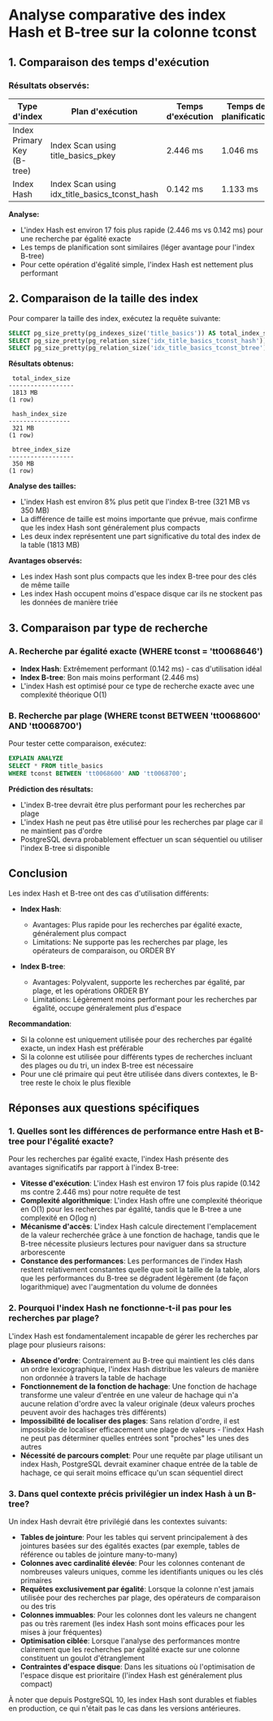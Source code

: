# Analyse comparative des index Hash et B-tree sur la colonne tconst

## 1. Comparaison des temps d'exécution

### Résultats observés:

| Type d'index | Plan d'exécution | Temps d'exécution | Temps de planification |
|--------------|------------------|--------------------|------------------------|
| Index Primary Key (B-tree) | Index Scan using title_basics_pkey | 2.446 ms | 1.046 ms |
| Index Hash | Index Scan using idx_title_basics_tconst_hash | 0.142 ms | 1.133 ms |

**Analyse:**
- L'index Hash est environ 17 fois plus rapide (2.446 ms vs 0.142 ms) pour une recherche par égalité exacte
- Les temps de planification sont similaires (léger avantage pour l'index B-tree)
- Pour cette opération d'égalité simple, l'index Hash est nettement plus performant

## 2. Comparaison de la taille des index

Pour comparer la taille des index, exécutez la requête suivante:

```sql
SELECT pg_size_pretty(pg_indexes_size('title_basics')) AS total_index_size;
SELECT pg_size_pretty(pg_relation_size('idx_title_basics_tconst_hash')) AS hash_index_size;
SELECT pg_size_pretty(pg_relation_size('idx_title_basics_tconst_btree')) AS btree_index_size;
```

**Résultats obtenus:**
```
 total_index_size 
------------------
 1813 MB
(1 row)

 hash_index_size 
-----------------
 321 MB
(1 row)

 btree_index_size 
------------------
 350 MB
(1 row)
```

**Analyse des tailles:**
- L'index Hash est environ 8% plus petit que l'index B-tree (321 MB vs 350 MB)
- La différence de taille est moins importante que prévue, mais confirme que les index Hash sont généralement plus compacts
- Les deux index représentent une part significative du total des index de la table (1813 MB)

**Avantages observés:**
- Les index Hash sont plus compacts que les index B-tree pour des clés de même taille
- Les index Hash occupent moins d'espace disque car ils ne stockent pas les données de manière triée

## 3. Comparaison par type de recherche

### A. Recherche par égalité exacte (WHERE tconst = 'tt0068646')

- **Index Hash**: Extrêmement performant (0.142 ms) - cas d'utilisation idéal
- **Index B-tree**: Bon mais moins performant (2.446 ms)
- L'index Hash est optimisé pour ce type de recherche exacte avec une complexité théorique O(1)

### B. Recherche par plage (WHERE tconst BETWEEN 'tt0068600' AND 'tt0068700')

Pour tester cette comparaison, exécutez:

```sql
EXPLAIN ANALYZE
SELECT * FROM title_basics
WHERE tconst BETWEEN 'tt0068600' AND 'tt0068700';
```

**Prédiction des résultats:**
- L'index B-tree devrait être plus performant pour les recherches par plage
- L'index Hash ne peut pas être utilisé pour les recherches par plage car il ne maintient pas d'ordre
- PostgreSQL devra probablement effectuer un scan séquentiel ou utiliser l'index B-tree si disponible

## Conclusion

Les index Hash et B-tree ont des cas d'utilisation différents:

- **Index Hash**:
  - Avantages: Plus rapide pour les recherches par égalité exacte, généralement plus compact
  - Limitations: Ne supporte pas les recherches par plage, les opérateurs de comparaison, ou ORDER BY
  
- **Index B-tree**:
  - Avantages: Polyvalent, supporte les recherches par égalité, par plage, et les opérations ORDER BY
  - Limitations: Légèrement moins performant pour les recherches par égalité, occupe généralement plus d'espace

**Recommandation**:
- Si la colonne est uniquement utilisée pour des recherches par égalité exacte, un index Hash est préférable
- Si la colonne est utilisée pour différents types de recherches incluant des plages ou du tri, un index B-tree est nécessaire
- Pour une clé primaire qui peut être utilisée dans divers contextes, le B-tree reste le choix le plus flexible

## Réponses aux questions spécifiques

### 1. Quelles sont les différences de performance entre Hash et B-tree pour l'égalité exacte?

Pour les recherches par égalité exacte, l'index Hash présente des avantages significatifs par rapport à l'index B-tree:

- **Vitesse d'exécution**: L'index Hash est environ 17 fois plus rapide (0.142 ms contre 2.446 ms) pour notre requête de test
- **Complexité algorithmique**: L'index Hash offre une complexité théorique en O(1) pour les recherches par égalité, tandis que le B-tree a une complexité en O(log n)
- **Mécanisme d'accès**: L'index Hash calcule directement l'emplacement de la valeur recherchée grâce à une fonction de hachage, tandis que le B-tree nécessite plusieurs lectures pour naviguer dans sa structure arborescente
- **Constance des performances**: Les performances de l'index Hash restent relativement constantes quelle que soit la taille de la table, alors que les performances du B-tree se dégradent légèrement (de façon logarithmique) avec l'augmentation du volume de données

### 2. Pourquoi l'index Hash ne fonctionne-t-il pas pour les recherches par plage?

L'index Hash est fondamentalement incapable de gérer les recherches par plage pour plusieurs raisons:

- **Absence d'ordre**: Contrairement au B-tree qui maintient les clés dans un ordre lexicographique, l'index Hash distribue les valeurs de manière non ordonnée à travers la table de hachage
- **Fonctionnement de la fonction de hachage**: Une fonction de hachage transforme une valeur d'entrée en une valeur de hachage qui n'a aucune relation d'ordre avec la valeur originale (deux valeurs proches peuvent avoir des hachages très différents)
- **Impossibilité de localiser des plages**: Sans relation d'ordre, il est impossible de localiser efficacement une plage de valeurs - l'index Hash ne peut pas déterminer quelles entrées sont "proches" les unes des autres
- **Nécessité de parcours complet**: Pour une requête par plage utilisant un index Hash, PostgreSQL devrait examiner chaque entrée de la table de hachage, ce qui serait moins efficace qu'un scan séquentiel direct

### 3. Dans quel contexte précis privilégier un index Hash à un B-tree?

Un index Hash devrait être privilégié dans les contextes suivants:

- **Tables de jointure**: Pour les tables qui servent principalement à des jointures basées sur des égalités exactes (par exemple, tables de référence ou tables de jointure many-to-many)
- **Colonnes avec cardinalité élevée**: Pour les colonnes contenant de nombreuses valeurs uniques, comme les identifiants uniques ou les clés primaires
- **Requêtes exclusivement par égalité**: Lorsque la colonne n'est jamais utilisée pour des recherches par plage, des opérateurs de comparaison ou des tris
- **Colonnes immuables**: Pour les colonnes dont les valeurs ne changent pas ou très rarement (les index Hash sont moins efficaces pour les mises à jour fréquentes)
- **Optimisation ciblée**: Lorsque l'analyse des performances montre clairement que les recherches par égalité exacte sur une colonne constituent un goulot d'étranglement
- **Contraintes d'espace disque**: Dans les situations où l'optimisation de l'espace disque est prioritaire (l'index Hash est généralement plus compact)

À noter que depuis PostgreSQL 10, les index Hash sont durables et fiables en production, ce qui n'était pas le cas dans les versions antérieures.

